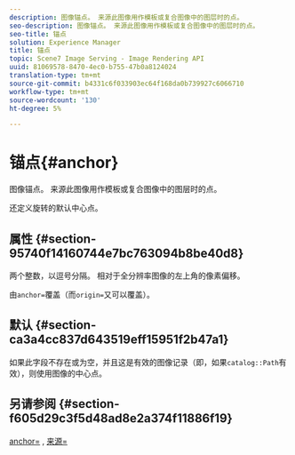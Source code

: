 ```yaml
---
description: 图像锚点。 来源此图像用作模板或复合图像中的图层时的点。
seo-description: 图像锚点。 来源此图像用作模板或复合图像中的图层时的点。
seo-title: 锚点
solution: Experience Manager
title: 锚点
topic: Scene7 Image Serving - Image Rendering API
uuid: 81069578-8470-4ec0-b755-47b0a8124024
translation-type: tm+mt
source-git-commit: b4331c6f033903ec64f168da0b739927c6066710
workflow-type: tm+mt
source-wordcount: '130'
ht-degree: 5%

---
```



# 锚点{#anchor}

图像锚点。 来源此图像用作模板或复合图像中的图层时的点。

还定义旋转的默认中心点。

## 属性 {#section-95740f14160744e7bc763094b8be40d8}

两个整数，以逗号分隔。 相对于全分辨率图像的左上角的像素偏移。

由`anchor=`覆盖（而`origin=`又可以覆盖）。

## 默认 {#section-ca3a4cc837d643519eff15951f2b47a1}

如果此字段不存在或为空，并且这是有效的图像记录（即，如果`catalog::Path`有效），则使用图像的中心点。

## 另请参阅 {#section-f605d29c3f5d48ad8e2a374f11886f19}

[anchor=](/help/aem-is-ir-api/is-api/http-ref/image-serving-api-ref/c-http-protocol-reference/c-command-reference/r-anchor.md) , [来源=](/help/aem-is-ir-api/is-api/http-ref/image-serving-api-ref/c-http-protocol-reference/c-command-reference/r-origin.md)
